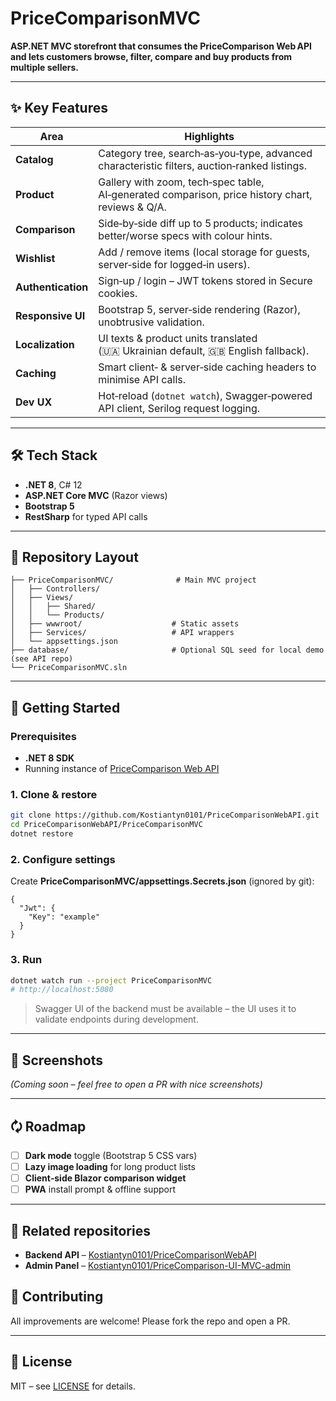# PriceComparisonMVC

**ASP.NET MVC storefront that consumes the PriceComparison Web API and lets customers browse, filter, compare and buy products from multiple sellers.**

---

## ✨ Key Features

| Area               | Highlights                                                                                       |
| ------------------ | ------------------------------------------------------------------------------------------------ |
| **Catalog**        | Category tree, search‑as‑you‑type, advanced characteristic filters, auction‑ranked listings.     |
| **Product**        | Gallery with zoom, tech‑spec table, AI‑generated comparison, price history chart, reviews & Q/A. |
| **Comparison**     | Side‑by‑side diff up to 5 products; indicates better/worse specs with colour hints.              |
| **Wishlist**       | Add / remove items (local storage for guests, server‑side for logged‑in users).                  |
| **Authentication** | Sign‑up / login – JWT tokens stored in Secure cookies.                                           |
| **Responsive UI**  | Bootstrap 5, server‑side rendering (Razor), unobtrusive validation.                              |
| **Localization**   | UI texts & product units translated (🇺🇦 Ukrainian default, 🇬🇧 English fallback).                 |
| **Caching**        | Smart client‑ & server‑side caching headers to minimise API calls.                               |
| **Dev UX**         | Hot‑reload (`dotnet watch`), Swagger‑powered API client, Serilog request logging.                |

---

## 🛠️ Tech Stack

* **.NET 8**, C# 12
* **ASP.NET Core MVC** (Razor views)
* **Bootstrap 5**
* **RestSharp** for typed API calls

---

## 📂 Repository Layout

```
├── PriceComparisonMVC/              # Main MVC project
│   ├── Controllers/
│   ├── Views/
│   │   ├── Shared/
│   │   └── Products/
│   ├── wwwroot/                    # Static assets
│   ├── Services/                   # API wrappers
│   └── appsettings.json
├── database/                       # Optional SQL seed for local demo (see API repo)
└── PriceComparisonMVC.sln
```

---

## 🚀 Getting Started

### Prerequisites

* **.NET 8 SDK**
* Running instance of [PriceComparison Web API](https://github.com/Kostiantyn0101/PriceComparisonWebAPI)

### 1. Clone & restore

```bash
git clone https://github.com/Kostiantyn0101/PriceComparisonWebAPI.git
cd PriceComparisonWebAPI/PriceComparisonMVC
dotnet restore
```

### 2. Configure settings

Create **PriceComparisonMVC/appsettings.Secrets.json** (ignored by git):

```jsonc
{
  "Jwt": {
    "Key": "example"
  }
}
```

### 3. Run

```bash
dotnet watch run --project PriceComparisonMVC
# http://localhost:5080
```

> Swagger UI of the backend must be available – the UI uses it to validate endpoints during development.

---

## 📸 Screenshots

*(Coming soon – feel free to open a PR with nice screenshots)*

---

## 🗘️ Roadmap

* [ ] **Dark mode** toggle (Bootstrap 5 CSS vars)
* [ ] **Lazy image loading** for long product lists
* [ ] **Client‑side Blazor comparison widget**
* [ ] **PWA** install prompt & offline support

---

## 🔗 Related repositories

* **Backend API** – [Kostiantyn0101/PriceComparisonWebAPI](https://github.com/Kostiantyn0101/PriceComparisonWebAPI)
* **Admin Panel** – [Kostiantyn0101/PriceComparison-UI-MVC-admin](https://github.com/Kostiantyn0101/PriceComparison-UI-MVC-admin)

## 🤝 Contributing

All improvements are welcome! Please fork the repo and open a PR.

---

## 📝 License

MIT – see [LICENSE](LICENSE) for details.
